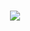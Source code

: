 <h1 align="center"> <a href="https://sunguoqi.com/"> <img src="https://readme-typing-svg.herokuapp.com/?lines=克己&center=true&size=27"> </a> </h1>

